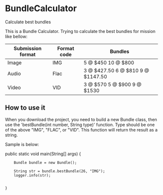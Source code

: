 # BundleCalculator
Calculate best bundles


This is a Bundle Calculator. Trying to calculate the best bundles for mission like bellow:

Submission format | Format code | Bundles
----------------- | ----------- | -------
Image | IMG | 5 @ $450 10 @ $800
Audio | Flac | 3 @ $427.50 6 @ $810 9 @ $1147.50
Video | VID | 3 @ $570 5 @ $900 9 @ $1530

## How to use it
When you download the project, you need to build a new Bundle class, then use the 'bestBundle(int number, String type)' function.
Type should be one of the above "IMG", "FLAC", or "VID".
This function will return the result as a string.

Sample is below:

public static void main(String[] args) {

		Bundle bundle = new Bundle();

		String str = bundle.bestBundle(26, "IMG");
		logger.info(str);


	}

